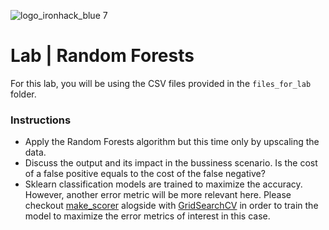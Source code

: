 ![logo_ironhack_blue 7](https://user-images.githubusercontent.com/23629340/40541063-a07a0a8a-601a-11e8-91b5-2f13e4e6b441.png)

# Lab | Random Forests

For this lab, you will be using the CSV files provided in the `files_for_lab` folder.

### Instructions

- Apply the Random Forests algorithm but this time only by upscaling the data.
- Discuss the output and its impact in the bussiness scenario. Is the cost of a false positive equals to the cost of the false negative? 
- Sklearn classification models are trained to maximize the accuracy. However, another error metric will be more relevant here. Please checkout
[make_scorer](https://scikit-learn.org/stable/modules/generated/sklearn.metrics.make_scorer.html#sklearn.metrics.make_scorer) alogside with [GridSearchCV](https://scikit-learn.org/stable/modules/generated/sklearn.model_selection.GridSearchCV.html#sklearn.model_selection.GridSearchCV) in order to train the model to maximize the error metrics of interest in this case.

